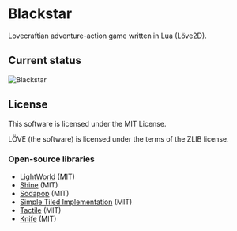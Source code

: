 # Blackstar

Lovecraftian adventure-action game written in Lua (Löve2D).

## Current status

![Blackstar](https://raw.github.com/morcmarc/blackstar/master/demo.gif)

## License

This software is licensed under the MIT License.

LÖVE (the software) is licensed under the terms of the ZLIB license.

### Open-source libraries

- [LightWorld](https://github.com/tanema/light_world.lua) (MIT)
- [Shine](https://github.com/vrld/shine) (MIT)
- [Sodapop](https://github.com/tesselode/sodapop) (MIT)
- [Simple Tiled Implementation](https://github.com/karai17/Simple-Tiled-Implementation) (MIT) 
- [Tactile](https://github.com/tesselode/tactile) (MIT)
- [Knife](https://github.com/airstruck/knife) (MIT)